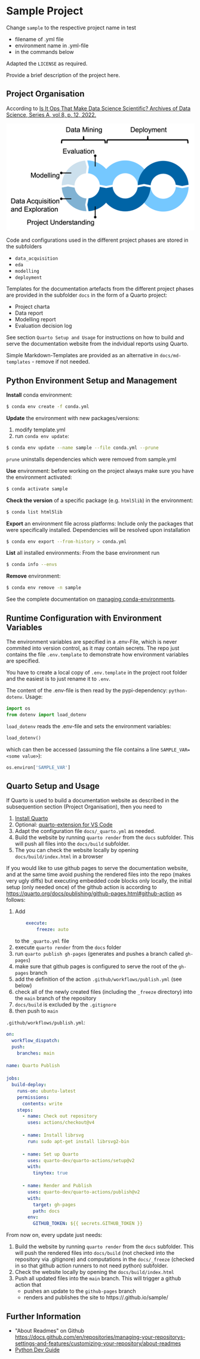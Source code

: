 # Sample Project
Change `sample` to the respective project name in
test
* filename of .yml file
* environment name in .yml-file
* in the commands below

Adapted the `LICENSE` as required.

Provide a brief description of the project here.

## Project Organisation
According to [Is It Ops That Make Data Science Scientific? Archives of Data Science, Series A, vol 8, p. 12, 2022.](https://publikationen.bibliothek.kit.edu/1000150238/152958955)

![The Data Science Process](docs/pics/dsprocess.png)

Code and configurations used in the different project phases are stored in the subfolders

* `data_acquisition`
* `eda`
* `modelling`
* `deployment`

Templates for the documentation artefacts from the different project phases are provided in the subfolder `docs` in the form of a Quarto project:

* Project charta
* Data report
* Modelling report
* Evaluation decision log

See section `Quarto Setup and Usage` for instructions on how to build and serve the documentation website from the indvidual reports using Quarto.

Simple Markdown-Templates are provided as an alternative in `docs/md-templates` - remove if not needed.

## Python Environment Setup and Management
**Install** conda environment:
```sh
$ conda env create -f conda.yml
```
**Update** the environment with new packages/versions:
1. modify template.yml
2. run `conda env update`:
```sh
$ conda env update --name sample --file conda.yml --prune
```
`prune` uninstalls dependencies which were removed from sample.yml

**Use** environment:
before working on the project always make sure you have the environment activated:
```sh
$ conda activate sample
```

**Check the version** of a specific package (e.g. `html5lib`) in the environment:
```sh
$ conda list html5lib
```

**Export** an environment file across platforms:
Include only the packages that were specifically installed. Dependencies will be resolved upon installation
```sh
$ conda env export --from-history > conda.yml
```

**List** all installed environments:
From the base environment run
```sh
$ conda info --envs
```

**Remove** environment:
```sh
$ conda env remove -n sample
```

See the complete documentation on [managing conda-environments](https://docs.conda.io/projects/conda/en/latest/user-guide/tasks/manage-environments.html).

## Runtime Configuration with Environment Variables
The environment variables are specified in a .env-File, which is never commited into version control, as it may contain secrets. The repo just contains the file `.env.template` to demonstrate how environment variables are specified.

You have to create a local copy of `.env.template` in the project root folder and the easiest is to just rename it to `.env`.

The content of the .env-file is then read by the pypi-dependency: `python-dotenv`. Usage:
```python
import os
from dotenv import load_dotenv
```

`load_dotenv` reads the .env-file and sets the environment variables:

```python
load_dotenv()
```

which can then be accessed (assuming the file contains a line `SAMPLE_VAR=<some value>`):

```python
os.environ['SAMPLE_VAR']
```

## Quarto Setup and Usage
If Quarto is used to build a documentation website as described in the subsequention section (Project Organisation), then you need to 

1. [Install Quarto](https://quarto.org/docs/get-started/)
2. Optional: [quarto-extension for VS Code](https://marketplace.visualstudio.com/items?itemName=quarto.quarto)
3. Adapt the configuration file `docs/_quarto.yml` as needed.
4. Build the website by running `quarto render` from the `docs` subfolder. This will push all files into the `docs/build` subfolder.
5. The you can check the website locally by opening `docs/build/index.html` in a browser

If you would like to use github pages to serve the documentation website, and at the same time avoid pushing the rendered files into the repo (makes very ugly diffs) but executing embedded code blocks only locally, the initial setup (only needed once) of the github action is according to https://quarto.org/docs/publishing/github-pages.html#github-action as follows: 

1. Add 
    ```yaml
        execute:
            freeze: auto
    ```
    to the `_quarto.yml` file
2. execute `quarto render` from the `docs` folder
3. run `quarto publish gh-pages` (generates and pushes a branch called `gh-pages`)
4. make sure that github pages is configured to serve the root of the `gh-pages` branch
4. add the definition of the action `.github/workflows/publish.yml` (see below)
5. check all of the newly created files (including the `_freeze` directory) into the `main` branch of the repository 
6. `docs/build` is excluded by the `.gitignore`
7. then push to `main`

`.github/workflows/publish.yml`:
```yaml
on:
  workflow_dispatch:
  push:
    branches: main

name: Quarto Publish

jobs:
  build-deploy:
    runs-on: ubuntu-latest
    permissions:
      contents: write
    steps:
      - name: Check out repository
        uses: actions/checkout@v4
    
      - name: Install librsvg
        run: sudo apt-get install librsvg2-bin

      - name: Set up Quarto
        uses: quarto-dev/quarto-actions/setup@v2
        with:
          tinytex: true

      - name: Render and Publish
        uses: quarto-dev/quarto-actions/publish@v2
        with:
          target: gh-pages
          path: docs
        env:
          GITHUB_TOKEN: ${{ secrets.GITHUB_TOKEN }}
```

From now on, every update just needs:

1. Build the website by running `quarto render` from the `docs` subfolder. This will push the rendered files into `docs/build` (not checked into the repository via .gitignore) and computations in the `docs/_freeze` (checked in so that github action runners to not need python) subfolder.
2. Check the website locally by opening the  `docs/build/index.html`
3. Push all updated files into the `main` branch. This will trigger a github action that
    - pushes an update to the `github-pages` branch
    - renders and publishes the site to https://<your user handle>.github.io/sample/

## Further Information
* "About Readmes" on Github
https://docs.github.com/en/repositories/managing-your-repositorys-settings-and-features/customizing-your-repository/about-readmes
* [Python Dev Guide](refs/python_dev_guide.md)